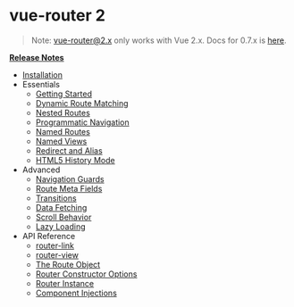 # vue-router 2

> Note: vue-router@2.x only works with Vue 2.x. Docs for 0.7.x is [here](https://github.com/vuejs/vue-router/tree/1.0/docs/en).

**[Release Notes](https://github.com/vuejs/vue-router/releases)**

- [Installation](installation.md)
- Essentials
  - [Getting Started](essentials/getting-started.md)
  - [Dynamic Route Matching](essentials/dynamic-matching.md)
  - [Nested Routes](essentials/nested-routes.md)
  - [Programmatic Navigation](essentials/navigation.md)
  - [Named Routes](essentials/named-routes.md)
  - [Named Views](essentials/named-views.md)
  - [Redirect and Alias](essentials/redirect-and-alias.md)
  - [HTML5 History Mode](essentials/history-mode.md)
- Advanced
  - [Navigation Guards](advanced/navigation-guards.md)
  - [Route Meta Fields](advanced/meta.md)
  - [Transitions](advanced/transitions.md)
  - [Data Fetching](advanced/data-fetching.md)
  - [Scroll Behavior](advanced/scroll-behavior.md)
  - [Lazy Loading](advanced/lazy-loading.md)
- API Reference
  - [router-link](api/router-link.md)
  - [router-view](api/router-view.md)
  - [The Route Object](api/route-object.md)
  - [Router Constructor Options](api/options.md)
  - [Router Instance](api/router-instance.md)
  - [Component Injections](api/component-injections.md)
